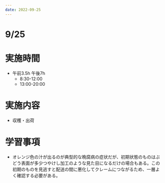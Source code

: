 ```yaml
---
date: 2022-09-25
---
```

# 9/25
# 実施時間
-  午前3.5h 午後7h
    - 8:30-12:00
    - 13:00-20:00
# 実施内容
- 収穫・出荷
# 学習事項
- オレンジ色の汁が出るのが典型的な晩腐病の症状だが、初期状態のものはぶどう表面が多少つやけし加工のような見た目になるだけの場合もある。この初期のものを見逃すと配送の間に悪化してクレームにつながるため、一層よく確認する必要がある。